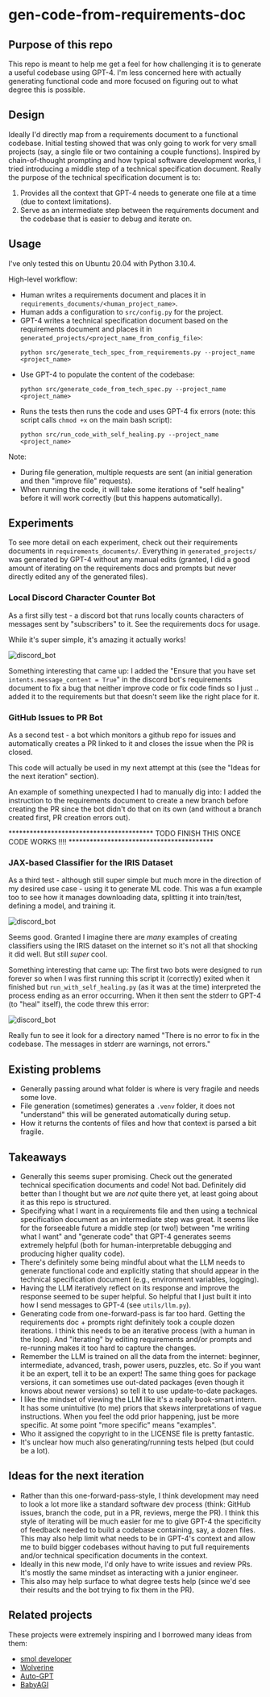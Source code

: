 # gen-code-from-requirements-doc

## Purpose of this repo
This repo is meant to help me get a feel for how challenging it is to generate a useful codebase using GPT-4. I'm less concerned here with actually generating functional code and more focused on figuring out to what degree this is possible.

## Design
Ideally I'd directly map from a requirements document to a functional codebase. Initial testing showed that was only going to work for very small projects (say, a single file or two containing a couple functions). Inspired by chain-of-thought prompting and how typical software development works, I tried introducing a middle step of a technical specification document. Really the purpose of the technical specification document is to:
1. Provides all the context that GPT-4 needs to generate one file at a time (due to context limitations).
1. Serve as an intermediate step between the requirements document and the codebase that is easier to debug and iterate on.

## Usage
I've only tested this on Ubuntu 20.04 with Python 3.10.4.

High-level workflow:
- Human writes a requirements document and places it in `requirements_documents/<human_project_name>`.
- Human adds a configuration to `src/config.py` for the project.
- GPT-4 writes a technical specification document based on the requirements document and places it in `generated_projects/<project_name_from_config_file>`:
    ```
    python src/generate_tech_spec_from_requirements.py --project_name <project_name>
    ```
- Use GPT-4 to populate the content of the codebase: 
    ```
    python src/generate_code_from_tech_spec.py --project_name <project_name>
    ```
- Runs the tests then runs the code and uses GPT-4 fix errors (note: this script calls `chmod +x` on the main bash script): 
    ```
    python src/run_code_with_self_healing.py --project_name <project_name>
    ```

Note:
- During file generation, multiple requests are sent (an initial generation and then "improve file" requests).
- When running the code, it will take some iterations of "self healing" before it will work correctly (but this happens automatically).

## Experiments

To see more detail on each experiment, check out their requirements documents in `requirements_documents/`. Everything in `generated_projects/` was generated by GPT-4 without any manual edits (granted, I did a good amount of iterating on the requirements docs and prompts but never directly edited any of the generated files).

### Local Discord Character Counter Bot
As a first silly test - a discord bot that runs locally counts characters of messages sent by "subscribers" to it. See the requirements docs for usage.

While it's super simple, it's amazing it actually works!

![discord_bot](images/discord_bot.PNG)

Something interesting that came up: I added the "Ensure that you have set `intents.message_content = True`" in the discord bot's requirements document to fix a bug that neither improve code or fix code finds so I just .. added it to the requirements but that doesn't seem like the right place for it.

### GitHub Issues to PR Bot
As a second test - a bot which monitors a github repo for issues and automatically creates a PR linked to it and closes the issue when the PR is closed.

This code will actually be used in my next attempt at this (see the "Ideas for the next iteration" section).

An example of something unexpected I had to manually dig into: I added the instruction to the requirements document to create a new branch before creating the PR since the bot didn't do that on its own (and without a branch created first, PR creation errors out).

***************************************** TODO FINISH THIS ONCE CODE WORKS !!!! *****************************************

### JAX-based Classifier for the IRIS Dataset
As a third test - although still super simple but much more in the direction of my desired use case - using it to generate ML code. This was a fun example too to see how it manages downloading data, splitting it into train/test, defining a model, and training it.

![discord_bot](images/jax_script_success.PNG)

Seems good. Granted I imagine there are _many_ examples of creating classifiers using the IRIS dataset on the internet so it's not all that shocking it did well. But still _super_ cool.

Something interesting that came up: The first two bots were designed to run forever so when I was first running this script it (correctly) exited when it finished but `run_with_self_healing.py` (as it was at the time) interpreted the process ending as an error occurring. When it then sent the stderr to GPT-4 (to "heal" itself), the code threw this error:

![discord_bot](images/jax_script_error.PNG)

Really fun to see it look for a directory named "There is no error to fix in the codebase. The messages in stderr are warnings, not errors."

## Existing problems
- Generally passing around what folder is where is very fragile and needs some love.
- File generation (sometimes) generates a `.venv` folder, it does not "understand" this will be generated automatically during setup.
- How it returns the contents of files and how that context is parsed a bit fragile.

## Takeaways
- Generally this seems super promising. Check out the generated technical specification documents and code! Not bad. Definitely did better than I thought but we are _not_ quite there yet, at least going about it as this repo is structured.
- Specifying what I want in a requirements file and then using a technical specification document as an intermediate step was great. It seems like for the forseeable future a middle step (or two!) between "me writing what I want" and "generate code" that GPT-4 generates seems extremely helpful (both for human-interpretable debugging and producing higher quality code).
- There's definitely some being mindful about what the LLM needs to generate functional code and explicitly stating that should appear in the technical specification document (e.g., environment variables, logging).
- Having the LLM iteratively reflect on its response and improve the response seemed to be super helpful. So helpful that I just built it into how I send messages to GPT-4 (see `utils/llm.py`).
- Generating code from one-forward-pass is far too hard. Getting the requirements doc + prompts right definitely took a couple dozen iterations. I think this needs to be an iterative process (with a human in the loop). And "iterating" by editing requirements and/or prompts and re-running makes it too hard to capture the changes.
- Remember the LLM is trained on all the data from the internet: beginner, intermediate, advanced, trash, power users, puzzles, etc. So if you want it be an expert, tell it to be an expert! The same thing goes for package versions, it can sometimes use out-dated packages (even though it knows about newer versions) so tell it to use update-to-date packages.
- I like the mindset of viewing the LLM like it's a really book-smart intern. It has some unintuitive (to me) priors that skews interpretations of vague instructions. When you feel the odd prior happening, just be more specific. At some point "more specific" means "examples".
- Who it assigned the copyright to in the LICENSE file is pretty fantastic.
- It's unclear how much also generating/running tests helped (but could be a lot).

## Ideas for the next iteration
- Rather than this one-forward-pass-style, I think development may need to look a lot more like a standard software dev process (think: GitHub issues, branch the code, put in a PR, reviews, merge the PR). I think this style of iterating will be much easier for me to give GPT-4 the specificity of feedback needed to build a codebase containing, say, a dozen files. This may also help limit what needs to be in GPT-4's context and allow me to build bigger codebases without having to put full requirements and/or technical specification documents in the context.
- Ideally in this new mode, I'd only have to write issues and review PRs. It's mostly the same mindset as interacting with a junior engineer.
- This also may help surface to what degree tests help (since we'd see their results and the bot trying to fix them in the PR).

## Related projects
These projects were extremely inspiring and I borrowed many ideas from them:
- [smol developer](https://github.com/smol-ai/developer)
- [Wolverine](https://github.com/biobootloader/wolverine)
- [Auto-GPT](https://github.com/Significant-Gravitas/Auto-GPT)
- [BabyAGI](https://github.com/yoheinakajima/babyagi)
